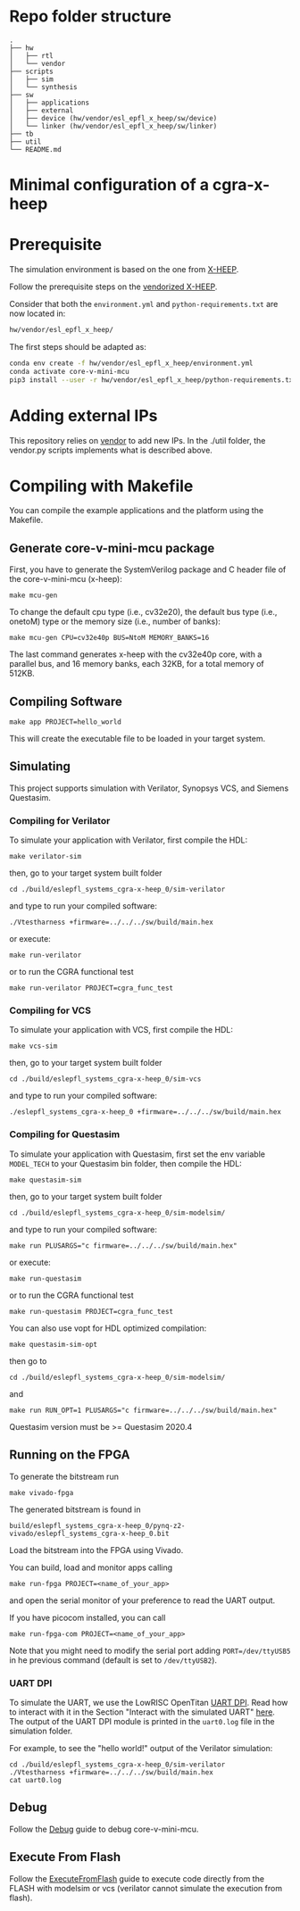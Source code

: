 # Repo folder structure

    .
    ├── hw
    │   ├── rtl
    │   └── vendor
    ├── scripts
    │   ├── sim
    │   └── synthesis
    ├── sw
    │   ├── applications
    │   ├── external
    │   ├── device (hw/vendor/esl_epfl_x_heep/sw/device)
    │   └── linker (hw/vendor/esl_epfl_x_heep/sw/linker)
    ├── tb
    ├── util
    └── README.md



Minimal configuration of a cgra-x-heep
============================

# Prerequisite

The simulation environment is based on the one from [X-HEEP](https://github.com/esl-epfl/x-heep).

Follow the prerequisite steps on the [vendorized X-HEEP](https://github.com/esl-epfl/cgra_x_heep/tree/main/hw/vendor/esl_epfl_x_heep#prerequisite).

Consider that both the `environment.yml` and `python-requirements.txt` are now located in:
```bash
hw/vendor/esl_epfl_x_heep/
```
The first steps should be adapted as:
```bash
conda env create -f hw/vendor/esl_epfl_x_heep/environment.yml
conda activate core-v-mini-mcu
pip3 install --user -r hw/vendor/esl_epfl_x_heep/python-requirements.txt
```

# Adding external IPs

This repository relies on [vendor](https://docs.opentitan.org/doc/ug/vendor_hw/) to add new IPs.
In the ./util folder, the vendor.py scripts implements what is described above.

# Compiling with Makefile

You can compile the example applications and the platform using the Makefile.

## Generate core-v-mini-mcu package

First, you have to generate the SystemVerilog package and C header file of the core-v-mini-mcu (x-heep):

```
make mcu-gen
```

To change the default cpu type (i.e., cv32e20), the default bus type (i.e., onetoM) type
or the memory size (i.e., number of banks):

```
make mcu-gen CPU=cv32e40p BUS=NtoM MEMORY_BANKS=16
```

The last command generates x-heep with the cv32e40p core, with a parallel bus, and 16 memory banks,
each 32KB, for a total memory of 512KB.

## Compiling Software

```
make app PROJECT=hello_world
```

This will create the executable file to be loaded in your target system.

## Simulating

This project supports simulation with Verilator, Synopsys VCS, and Siemens Questasim.

### Compiling for Verilator

To simulate your application with Verilator, first compile the HDL:

```
make verilator-sim
```

then, go to your target system built folder

```
cd ./build/eslepfl_systems_cgra-x-heep_0/sim-verilator
```

and type to run your compiled software:

```
./Vtestharness +firmware=../../../sw/build/main.hex
```

or execute:

```
make run-verilator
```

or to run the CGRA functional test

```
make run-verilator PROJECT=cgra_func_test
```


### Compiling for VCS

To simulate your application with VCS, first compile the HDL:

```
make vcs-sim
```

then, go to your target system built folder

```
cd ./build/eslepfl_systems_cgra-x-heep_0/sim-vcs
```

and type to run your compiled software:

```
./eslepfl_systems_cgra-x-heep_0 +firmware=../../../sw/build/main.hex
```

### Compiling for Questasim

To simulate your application with Questasim, first set the env variable `MODEL_TECH` to your Questasim bin folder, then compile the HDL:

```
make questasim-sim
```

then, go to your target system built folder

```
cd ./build/eslepfl_systems_cgra-x-heep_0/sim-modelsim/
```

and type to run your compiled software:

```
make run PLUSARGS="c firmware=../../../sw/build/main.hex"
```

or execute:

```
make run-questasim
```

or to run the CGRA functional test

```
make run-questasim PROJECT=cgra_func_test
```

You can also use vopt for HDL optimized compilation:

```
make questasim-sim-opt
```

then go to

```
cd ./build/eslepfl_systems_cgra-x-heep_0/sim-modelsim/
```
and

```
make run RUN_OPT=1 PLUSARGS="c firmware=../../../sw/build/main.hex"
```

Questasim version must be >= Questasim 2020.4

## Running on the FPGA

To generate the bitstream run
```
make vivado-fpga
```

The generated bitstream is found in
```
build/eslepfl_systems_cgra-x-heep_0/pynq-z2-vivado/eslepfl_systems_cgra-x-heep_0.bit
```

Load the bitstream into the FPGA using Vivado.

You can build, load and monitor apps calling
```
make run-fpga PROJECT=<name_of_your_app>
```
and open the serial monitor of your preference to read the UART output.

If you have picocom installed, you can call
```
make run-fpga-com PROJECT=<name_of_your_app>
```
Note that you might need to modify the serial port adding `PORT=/dev/ttyUSB5` in he previous command (default is set to `/dev/ttyUSB2`).

### UART DPI

To simulate the UART, we use the LowRISC OpenTitan [UART DPI](https://github.com/lowRISC/opentitan/tree/master/hw/dv/dpi/uartdpi).
Read how to interact with it in the Section "Interact with the simulated UART" [here](https://docs.opentitan.org/doc/ug/getting_started_verilator/).
The output of the UART DPI module is printed in the `uart0.log` file in the simulation folder.

For example, to see the "hello world!" output of the Verilator simulation:

```
cd ./build/eslepfl_systems_cgra-x-heep_0/sim-verilator
./Vtestharness +firmware=../../../sw/build/main.hex
cat uart0.log
```
## Debug

Follow the [Debug](./hw/vendor/esl_epfl_x_heep/Debug.md) guide to debug core-v-mini-mcu.

## Execute From Flash

Follow the [ExecuteFromFlash](./hw/vendor/esl_epfl_x_heep/ExecuteFromFlash.md) guide to execute code directly from the FLASH with modelsim or vcs (verilator cannot simulate the execution from flash).

